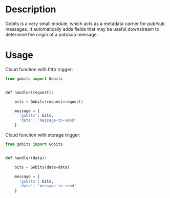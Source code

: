 # Description

Gobits is a very small module, which acts as a metadata carrier for pub/sub messages. It automatically adds fields that may be useful downstream to determine the origin of a pub/sub message.

# Usage

Cloud function with http trigger:

```python
from gobits import Gobits


def handler(request):

    bits = Gobits(request=request)

    message = {
      'gobits': bits,
      'data': 'message-to-send'
    }

```

Cloud funciton with storage trigger:

```python
from gobits import Gobits


def handler(data):

    bits = Gobits(data=data)

    message = {
      'gobits': bits,
      'data': 'message-to-send'
    }

```
